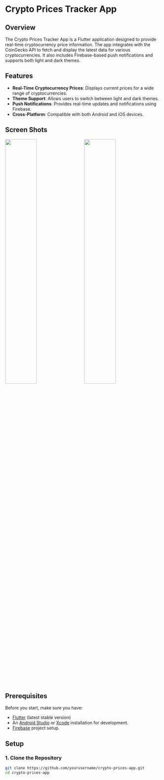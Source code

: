 # Crypto Prices Tracker App

## Overview

The Crypto Prices Tracker App is a Flutter application designed to provide real-time cryptocurrency price information. The app integrates with the CoinGecko API to fetch and display the latest data for various cryptocurrencies. It also includes Firebase-based push notifications and supports both light and dark themes.

## Features

- **Real-Time Cryptocurrency Prices**: Displays current prices for a wide range of cryptocurrencies.
- **Theme Support**: Allows users to switch between light and dark themes.
- **Push Notifications**: Provides real-time updates and notifications using Firebase.
- **Cross-Platform**: Compatible with both Android and iOS devices.

## Screen Shots

<div>
  <img src="https://github.com/AbdollahRasti/crypto-currency-price-tracker/blob/main/assets/screenshot1.png" width="45%" style="display: inline-block; margin-right: 5%;" />
  
  <img src="https://github.com/AbdollahRasti/crypto-currency-price-tracker/blob/main/assets/screenshot2.png" width="45%" style="display: inline-block;" />
</div>

## Prerequisites

Before you start, make sure you have:

- [Flutter](https://flutter.dev/docs/get-started/install) (latest stable version)
- An [Android Studio](https://developer.android.com/studio) or [Xcode](https://developer.apple.com/xcode/) installation for development.
- [Firebase](https://firebase.google.com/) project setup.

## Setup

### 1. Clone the Repository

```bash
git clone https://github.com/yourusername/crypto-prices-app.git
cd crypto-prices-app
